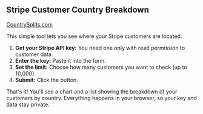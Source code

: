 ## Stripe Customer Country Breakdown

[CountrySplits.com](https://countrysplits.com)

This simple tool lets you see where your Stripe customers are located.

1.  **Get your Stripe API key:** You need one only with read permission to customer data.
2.  **Enter the key:** Paste it into the form.
3.  **Set the limit:** Choose how many customers you want to check (up to 10,000).
4.  **Submit:** Click the button.

That's it! You'll see a chart and a list showing the breakdown of your customers by country. Everything happens in your browser, so your key and data stay private.
